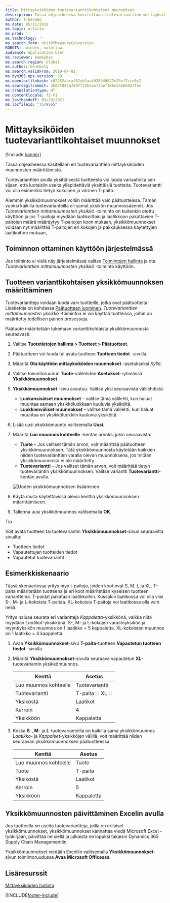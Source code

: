 ```yaml
---
title: Mittayksiköiden tuotevarianttikohtaiset muunnokset
description: Tässä ohjeaiheessa käsitellään tuotevarianttien mittayksiköiden muunnosten määrittämistä. Siinä on myös määritysesimerkki.
author: t-benebo
ms.date: 05/11/2020
ms.topic: article
ms.prod: ''
ms.technology: ''
ms.search.form: UnitOfMeasureConversion
ROBOTS: noindex, nofollow
audience: Application User
ms.reviewer: kamaybac
ms.search.region: Global
ms.author: benebotg
ms.search.validFrom: 2019-04-01
ms.dyn365.ops.version: 10
ms.openlocfilehash: c02252abcaf82cb2aab928949827e25ef7cce8c2
ms.sourcegitcommit: 3b87f042a7e97f72b5aa73bef186c5426b937fec
ms.translationtype: HT
ms.contentlocale: fi-FI
ms.lasthandoff: 09/29/2021
ms.locfileid: "7579565"
---
```

# <a name="unit-of-measure-conversion-per-product-variant"></a>Mittayksiköiden tuotevarianttikohtaiset muunnokset

[!include [banner](../includes/banner.md)]

Tässä ohjeaiheessa käsitellään eri tuotevarianttien mittayksiköiden muunnosten määrittämistä.

Tuotevarianttien avulla yksittäisestä tuotteesta voi luoda variaatioita sen sijaan, että luotaisiin useita ylläpidettäviä yksittäisiä tuotteita. Tuotevariantti voi olla esimeriksi tietyn kokoinen ja värinen T-paita.

Aiemmin yksikkömuunnokset voitiin määrittää vain päätuotteissa. Tämän vuoksi kaikilla tuotevarianteilla oli samat yksikön muunnossäännöt. Jos *Tuotevarianttien mittamuunnosten yksikkö* -toiminto on kuitenkin otettu käyttöön ja jos T-paitoja myydään laatikoittain ja laatikkoon pakattavien T-paitojen määrä määräytyy T-paitojen koon mukaan, yksikkömuunnokset voidaan nyt määrittää T-paitojen eri kokojen ja pakkauksessa käytettyjen laatikoitten mukaan,

## <a name="turn-on-the-feature-in-your-system"></a>Toiminnon ottaminen käyttöön järjestelmässä

Jos toiminto ei vielä näy järjestelmässä valitse [Toimintojen hallinta](../../fin-ops-core/fin-ops/get-started/feature-management/feature-management-overview.md) ja ota *Tuotevarianttien mittamuunnosten yksikkö* -toiminto käyttöön.

## <a name="set-up-a-product-for-unit-conversion-per-variant"></a>Tuotteen varianttikohtaisen yksikkömuunnoksen määrittäminen

Tuotevariantteja voidaan luoda vain tuotteille, jotka ovat päätuotteita. Lisätietoja on kohdassa [Päätuotteen luominen](tasks/create-product-master.md). *Tuotevarianttien mittamuunnosten yksikkö* -toimintoa ei voi käyttää tuotteissa, joihin on määritetty todellisen painon prosesseja.

Päätuote määritetään tukemaan varianttikohtaista yksikkömuunnosta seuraavasti:

1. Valitse **Tuotetietojen hallinta \> Tuotteet \> Päätuotteet**.
1. Päätuotteen voi luoda tai avata tuotteen **Tuotteen tiedot** -sivulla.
1. Määritä **Ota käyttöön mittayksiköiden muunnokset** -asetukseksi *Kyllä*.
1. Valitse toimintoruudun **Tuote**-välilehden **Asetukset**-ryhmässä **Yksikkömuunnokset**.
1. **Yksikkömuunnokset** -sivu avautuu. Valitse yksi seuraavista välilehdistä:

    - **Luokansisäiset muunnokset** – valitse tämä välilehti, kun haluat muuntaa samaan yksikköluokkaan kuuluvia yksiköitä.
    - **Luokkienväliset muunnokset** – valitse tämä välilehti, kun haluat muuntaa eri yksikköluokkiin kuuluvia yksiköitä.

1. Lisää uusi yksikkömuunto valitsemalla **Uusi**.
1. Määritä **Luo muunnos kohteelle** -kentän arvoksi jokin seuraavista:

    - **Tuote** – Jos valitset tämän arvon, voit määrittää päätuotteen yksikkömuunnoksen. Tätä yksikkömuunnosta käytetään kaikkien niiden tuotevarianttien varalla olevan muunnoksena, jos mitään yksikkömuunnosta ei ole määritetty.
    - **Tuotevariantti** – Jos valitset tämän arvon, voit määrittää tietyn tuotevariantin yksikkömuunnoksen. Valitse variantti **Tuotevariantti**-kentän avulla.

    ![Uuden yksikkömuunnoksen lisääminen.](media/uom-new-conversion.png "Uuden yksikkömuunnoksen lisääminen")

1. Käytä muita käytettävissä olevia kenttiä yksikkömuunnoksen määrittämiseen.
1. Tallenna uusi yksikkömuunnos valitsemalla **OK**.

> [!TIP]
> Voit avata tuotteen tai tuotevariantin **Yksikkömuunnokset**-sivun seuraavilta sivuilta:
> 
> - Tuotteen tiedot
> - Vapautettujen tuotteiden tiedot
> - Vapautetut tuotevariantit

## <a name="example-scenario"></a>Esimerkkiskenaario

Tässä skenaariossa yritys myy t-paitoja, joiden koot ovat S, M, L ja XL. T-paita määritetään tuotteena ja eri koot määritetään kyseisen tuotteen variantteina. T-paidat pakataan laatikkoihin. Kussakin laatikossa voi olla viisi S-, M- ja L-kokoista T-paitaa. XL-kokoisia T-paitoja voi laatikossa olla vain neljä.

Yritys haluaa seurata eri variantteja *Kappaletta*-yksikkönä, vaikka niitä myydään *Laatikot*-yksikkönä. S-, M- ja L-kokojen varastoyksikön ja myyntiyksikön muunnos on 1 laatikko = 5 kappaletta. XL-kokoisten muunnos on 1 laatikko = 4 kappaletta.

1. Avaa **Yksikkömuunnokset**-sivu **T-paita**-tuotteen **Vapautetun tuotteen tiedot** -sivulla.
1. Määritä **Yksikkömuunnokset**-sivulla seuraava vapautetun **XL**-tuotevariantin yksikkömuunnos.

    | Kenttä                 | Asetus                 |
    |-----------------------|-------------------------|
    | Luo muunnos kohteelle | Tuotevariantti         |
    | Tuotevariantti       | T-paita : : XL : : |
    | Yksiköstä             | Laatikot                   |
    | Kerroin                | 4                       |
    | Yksikköön               | Kappaletta                  |

1. Koska **S**-, **M**- ja **L**-tuotevarianteilla on kaikilla sama yksikkömuunnos *Laatikko*- ja *Kappaleet*-yksikköjen välillä, voit määrittää niiden seuraavan yksikkömuunnoksen päätuotteessa.

    | Kenttä                 | Asetus |
    |-----------------------|---------|
    | Luo muunnos kohteelle | Tuote |
    | Tuote               | T-paita |
    | Yksiköstä             | Laatikot   |
    | Kerroin                | 5       |
    | Yksikköön               | Kappaletta  |

## <a name="using-excel-to-update-the-unit-conversions"></a>Yksikkömuunnosten päivittäminen Excelin avulla

Jos tuotteella on useita tuotevariantteja, joilla on erilaiset yksikkömuunnokset, yksikkömuunnokset kannattaa viedä Microsoft Excel -työkirjaan, päivittää ne siellä ja julkaista ne lopuksi takaisin Dynamics 365 Supply Chain Managementiin.

Yksikkömuunnokset viedään Exceliin valitsemalla **Yksikkömuunnokset**-sivun toimintoruudussa **Avaa Microsoft Officessa**.

## <a name="additional-resources"></a>Lisäresurssit

[Mittayksiköiden hallinta](tasks/manage-unit-measure.md)


[!INCLUDE[footer-include](../../includes/footer-banner.md)]